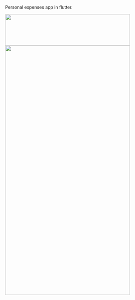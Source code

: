 Personal expenses app in flutter.

<img src="https://github.com/harel2021/Flutter-Personal-Expenses-App/raw/master/assets/images/home.png" width="400" height="100">

<img src="https://github.com/harel2021/Flutter-Personal-Expenses-App/raw/master/assets/images/modal.png" width="400" height="800">
